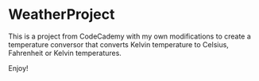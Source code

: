 ﻿# WeatherProject
This is a project from CodeCademy with my own modifications to create a temperature conversor that converts Kelvin temperature to Celsius, Fahrenheit or Kelvin temperatures.

Enjoy!
